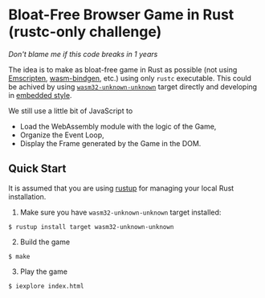 # Bloat-Free Browser Game in Rust (rustc-only challenge)

*Don't blame me if this code breaks in 1 years*

The idea is to make as bloat-free game in Rust as possible (not using [Emscripten](https://emscripten.org/), [wasm-bindgen](https://github.com/rustwasm/wasm-bindgen), etc.) using only `rustc` executable. This could be achived by using [`wasm32-unknown-unknown`](https://doc.rust-lang.org/nightly/rustc/platform-support.html#tier-2) target directly and developing in [embedded style](https://docs.rust-embedded.org/embedonomicon/smallest-no-std.html).

We still use a little bit of JavaScript to
- Load the WebAssembly module with the logic of the Game,
- Organize the Event Loop,
- Display the Frame generated by the Game in the DOM.

## Quick Start

It is assumed that you are using [rustup](https://rustup.rs/) for managing your local Rust installation.

1. Make sure you have `wasm32-unknown-unknown` target installed:

```console
$ rustup install target wasm32-unknown-unknown
```

2. Build the game

```console
$ make
```

3. Play the game

```console
$ iexplore index.html
```
